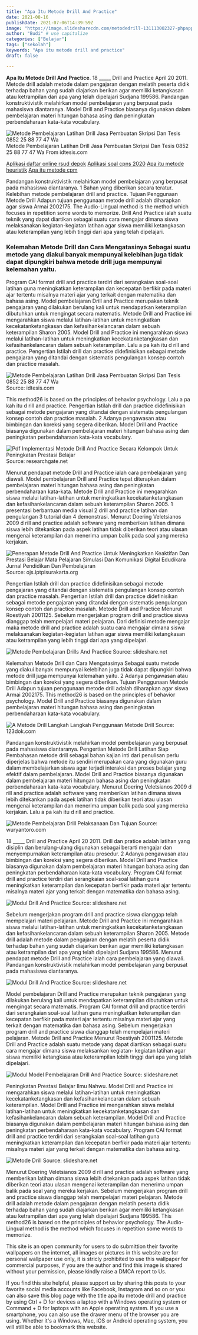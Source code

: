 ```yaml
---
title: "Apa Itu Metode Drill And Practice"
date: 2021-08-16
publishDate: 2021-07-06T14:39:59Z
image: "https://image.slidesharecdn.com/metodedrill-131113002327-phpapp01/95/metode-drill-4-638.jpg?cb=1384302615"
author: "Budi" # use capitalize
categories: ["Belajar"]
tags: ["sekolah"]
keywords: "Apa itu metode drill and practice"
draft: false

---
```

<script type='text/javascript' src='//pl15944992.alternativecpmgate.com/6c/6f/d6/6c6fd630211742b4db132bd23b46b946.js'></script>
<script type='text/javascript' src='//pl15944975.alternativecpmgate.com/86/71/9a/86719ae0c65e9b2f7eb2905a08638c06.js'></script>
**Apa Itu Metode Drill And Practice**. 18 _____ Drill and Practice April 20 2011. Metode drill adalah metode dalam pengajaran dengan melatih peserta didik terhadap bahan yang sudah diajarkan berikan agar memiliki ketangkasan atau ketrampilan dari apa yang telah dipelajari Sudjana 199586. Pandangan konstruktivistik melahirkan model pembelajaran yang berpusat pada mahasiswa diantaranya. Model Drill and Practice biasanya digunakan dalam pembelajaran materi hitungan bahasa asing dan peningkatan perbendaharaan kata-kata vocabulary.

![Metode Pembelajaran Latihan Drill Jasa Pembuatan Skripsi Dan Tesis 0852 25 88 77 47 Wa](https://idtesis.com/wp-content/uploads/drill-1024x576.jpg "Metode Pembelajaran Latihan Drill Jasa Pembuatan Skripsi Dan Tesis 0852 25 88 77 47 Wa")
Metode Pembelajaran Latihan Drill Jasa Pembuatan Skripsi Dan Tesis 0852 25 88 77 47 Wa From idtesis.com

[Aplikasi daftar online rsud depok](/aplikasi-daftar-online-rsud-depok/)
[Aplikasi soal cpns 2020](/aplikasi-soal-cpns-2020/)
[Apa itu metode heuristik](/apa-itu-metode-heuristik/)
[Apa itu metode cpm](/apa-itu-metode-cpm/)

Pandangan konstruktivistik melahirkan model pembelajaran yang berpusat pada mahasiswa diantaranya. 1 Bahan yang diberikan secara teratur. Kelebihan metode pembelajaran drill and practice. Tujuan Penggunaan Metode Drill Adapun tujuan penggunaan metode drill adalah diharapkan agar siswa Armai 2002175. The Audio-Lingual method is the method which focuses in repetition some words to memorize. Drill And Practice ialah suatu teknik yang dapat diartikan sebagai suatu cara mengajar dimana siswa melaksanakan kegiatan-kegiatan latihan agar siswa memiliki ketangkasan atau keterampilan yang lebih tinggi dari apa yang telah dipelajari.

### Kelemahan Metode Drill dan Cara Mengatasinya Sebagai suatu metode yang diakui banyak mempunyai kelebihan juga tidak dapat dipungkiri bahwa metode drill juga mempunyai kelemahan yaitu.

Program CAI format drill and practice terdiri dari serangkaian soal-soal latihan guna meningkatkan keterampilan dan kecepatan berfikir pada materi ajar tertentu misalnya materi ajar yang terkait dengan matematika dan bahasa asing. Model pembelajaran Drill and Practice merupakan teknik pengajaran yang dilakukan berulang kali untuk mendapatkan keterampilan dibutuhkan untuk mengingat secara matematis. Metode Drill and Practice ini mengarahkan siswa melalui latihan-latihan untuk meningkatkan kecekatanketangkasan dan kefasihankelancaran dalam sebuah keterampilan Sharon 2005. Model Drill and Practice ini mengarahkan siswa melalui latihan-latihan untuk meningkatkan kecekatanketangkasan dan kefasihankelancaran dalam sebuah keterampilan. Lalu a pa kah itu d rill and practice. Pengertian Istilah drill dan practice didefinisikan sebagai metode pengajaran yang ditandai dengan sistematis pengulangan konsep contoh dan practice masalah.


![Metode Pembelajaran Latihan Drill Jasa Pembuatan Skripsi Dan Tesis 0852 25 88 77 47 Wa](https://idtesis.com/wp-content/uploads/drill-1024x576.jpg "Metode Pembelajaran Latihan Drill Jasa Pembuatan Skripsi Dan Tesis 0852 25 88 77 47 Wa")
Source: idtesis.com

This method26 is based on the principles of behavior psychology. Lalu a pa kah itu d rill and practice. Pengertian Istilah drill dan practice didefinisikan sebagai metode pengajaran yang ditandai dengan sistematis pengulangan konsep contoh dan practice masalah. 2 Adanya pengawasan atau bimbingan dan koreksi yang segera diberikan. Model Drill and Practice biasanya digunakan dalam pembelajaran materi hitungan bahasa asing dan peningkatan perbendaharaan kata-kata vocabulary.

![Pdf Implementasi Metode Drill And Practice Secara Kelompok Untuk Peningkatan Prestasi Belajar](https://i1.rgstatic.net/publication/318982302_IMPLEMENTASI_METODE_DRILL_AND_PRACTICE_SECARA_KELOMPOK_UNTUK_PENINGKATAN_PRESTASI_BELAJAR/links/598940fe45851560584fea0c/largepreview.png "Pdf Implementasi Metode Drill And Practice Secara Kelompok Untuk Peningkatan Prestasi Belajar")
Source: researchgate.net

Menurut pendapat metode Drill and Practice ialah cara pembelajaran yang diawali. Model pembelajaran Drill and Practice tepat diterapkan dalam pembelajaran materi hitungan bahasa asing dan peningkatan perbendaharaan kata-kata. Metode Drill and Practice ini mengarahkan siswa melalui latihan-latihan untuk meningkatkan kecekatanketangkasan dan kefasihankelancaran dalam sebuah keterampilan Sharon 2005. 1 presentasi berbantuan media visual 2 drill and practice latihan dan pengulangan 3 tutorial dan 4 demonstrasi. Menurut Doering Veletsianos 2009 d rill and practice adalah software yang memberikan latihan dimana siswa lebih ditekankan pada aspek latihan tidak diberikan teori atau ulasan mengenai keterampilan dan menerima umpan balik pada soal yang mereka kerjakan.

![Penerapan Metode Drill And Practice Untuk Meningkatkan Keaktifan Dan Prestasi Belajar Mata Pelajaran Simulasi Dan Komunikasi Digital Edudikara Jurnal Pendidikan Dan Pembelajaran](https://ojs.iptpisurakarta.org/public/journals/1/cover_issue_20_en_US.jpg "Penerapan Metode Drill And Practice Untuk Meningkatkan Keaktifan Dan Prestasi Belajar Mata Pelajaran Simulasi Dan Komunikasi Digital Edudikara Jurnal Pendidikan Dan Pembelajaran")
Source: ojs.iptpisurakarta.org

Pengertian Istilah drill dan practice didefinisikan sebagai metode pengajaran yang ditandai dengan sistematis pengulangan konsep contoh dan practice masalah. Pengertian Istilah drill dan practice didefinisikan sebagai metode pengajaran yang ditandai dengan sistematis pengulangan konsep contoh dan practice masalah. Metode Drill and Practice Menurut Roestiyah 2001125. Sebelum mengerjakan program drill and practice siswa dianggap telah mempelajari materi pelajaran. Dari definisi metode mengajar maka metode drill and practice adalah suatu cara mengajar dimana siswa melaksanakan kegiatan-kegiatan latihan agar siswa memiliki ketangkasan atau ketrampilan yang lebih tinggi dari apa yang dipelajari.

![Metode Pembelajaran Drills And Practice](https://image.slidesharecdn.com/metodepembelajarandrillsandpractice-150511143452-lva1-app6891/95/metode-pembelajaran-drills-and-practice-2-638.jpg?cb=1431355195 "Metode Pembelajaran Drills And Practice")
Source: slideshare.net

Kelemahan Metode Drill dan Cara Mengatasinya Sebagai suatu metode yang diakui banyak mempunyai kelebihan juga tidak dapat dipungkiri bahwa metode drill juga mempunyai kelemahan yaitu. 2 Adanya pengawasan atau bimbingan dan koreksi yang segera diberikan. Tujuan Penggunaan Metode Drill Adapun tujuan penggunaan metode drill adalah diharapkan agar siswa Armai 2002175. This method26 is based on the principles of behavior psychology. Model Drill and Practice biasanya digunakan dalam pembelajaran materi hitungan bahasa asing dan peningkatan perbendaharaan kata-kata vocabulary.

![A Metode Drill Langkah Langkah Penggunaan Metode Drill](https://data03.123doks.com/thumbv2/123dok/003/298/3298949/cover.webp "A Metode Drill Langkah Langkah Penggunaan Metode Drill")
Source: 123dok.com

Pandangan konstruktivistik melahirkan model pembelajaran yang berpusat pada mahasiswa diantaranya. Pengertian Metode Drill Latihan Siap Pembahasan metode drill sebagai bahan kajian inti dari penulisan perlu diperjelas bahwa metode itu sendiri merupakan cara yang digunakan guru dalam membelajarkan siswa agar terjadi interaksi dan proses belajar yang efektif dalam pembelajaran. Model Drill and Practice biasanya digunakan dalam pembelajaran materi hitungan bahasa asing dan peningkatan perbendaharaan kata-kata vocabulary. Menurut Doering Veletsianos 2009 d rill and practice adalah software yang memberikan latihan dimana siswa lebih ditekankan pada aspek latihan tidak diberikan teori atau ulasan mengenai keterampilan dan menerima umpan balik pada soal yang mereka kerjakan. Lalu a pa kah itu d rill and practice.

![Metode Pembelajaran Drill Pelaksanaan Dan Tujuan](https://3.bp.blogspot.com/-l4msL4UjuEk/XFAzqq8ZK5I/AAAAAAAABw8/HckXAIuH0LMJEJJYwtE7VSHEriT4_SeFACLcBGAs/w1200-h630-p-k-no-nu/metode-drill.png "Metode Pembelajaran Drill Pelaksanaan Dan Tujuan")
Source: wuryantoro.com

18 _____ Drill and Practice April 20 2011. Drill dan pratice adalah latihan yang disiplin dan berulang-ulang digunakan sebagai berarti mengajar dan menyempurnakan keterampilan atau prosedur. 2 Adanya pengawasan atau bimbingan dan koreksi yang segera diberikan. Model Drill and Practice biasanya digunakan dalam pembelajaran materi hitungan bahasa asing dan peningkatan perbendaharaan kata-kata vocabulary. Program CAI format drill and practice terdiri dari serangkaian soal-soal latihan guna meningkatkan keterampilan dan kecepatan berfikir pada materi ajar tertentu misalnya materi ajar yang terkait dengan matematika dan bahasa asing.

![Modul Drill And Practice](https://cdn.slidesharecdn.com/ss_thumbnails/modulkelompokbookfold-150604162817-lva1-app6891-thumbnail-4.jpg?cb=1433435434 "Modul Drill And Practice")
Source: slideshare.net

Sebelum mengerjakan program drill and practice siswa dianggap telah mempelajari materi pelajaran. Metode Drill and Practice ini mengarahkan siswa melalui latihan-latihan untuk meningkatkan kecekatanketangkasan dan kefasihankelancaran dalam sebuah keterampilan Sharon 2005. Metode drill adalah metode dalam pengajaran dengan melatih peserta didik terhadap bahan yang sudah diajarkan berikan agar memiliki ketangkasan atau ketrampilan dari apa yang telah dipelajari Sudjana 199586. Menurut pendapat metode Drill and Practice ialah cara pembelajaran yang diawali. Pandangan konstruktivistik melahirkan model pembelajaran yang berpusat pada mahasiswa diantaranya.

![Modul Drill And Practice](https://image.slidesharecdn.com/modulkelompokbookfold-150604162817-lva1-app6891/95/modul-drill-and-practice-28-638.jpg?cb=1433435434 "Modul Drill And Practice")
Source: slideshare.net

Model pembelajaran Drill and Practice merupakan teknik pengajaran yang dilakukan berulang kali untuk mendapatkan keterampilan dibutuhkan untuk mengingat secara matematis. Program CAI format drill and practice terdiri dari serangkaian soal-soal latihan guna meningkatkan keterampilan dan kecepatan berfikir pada materi ajar tertentu misalnya materi ajar yang terkait dengan matematika dan bahasa asing. Sebelum mengerjakan program drill and practice siswa dianggap telah mempelajari materi pelajaran. Metode Drill and Practice Menurut Roestiyah 2001125. Metode Drill and Practice adalah suatu metode yang dapat diartikan sebagai suatu cara mengajar dimana siswa melaksankan kegiatan- kegiatan latihan agar siswa memiliki ketangkasa atau keterampilan lebih tinggi dari apa yang telah dipelajari.

![Modul Model Pembelajaran Drill And Practice](https://cdn.slidesharecdn.com/ss_thumbnails/yginimi-161025094236-thumbnail-4.jpg?cb=1477388594 "Modul Model Pembelajaran Drill And Practice")
Source: slideshare.net

Peningkatan Prestasi Belajar Ilmu Nahwu. Model Drill and Practice ini mengarahkan siswa melalui latihan-latihan untuk meningkatkan kecekatanketangkasan dan kefasihankelancaran dalam sebuah keterampilan. Model Drill and Practice ini mengarahkan siswa melalui latihan-latihan untuk meningkatkan kecekatanketangkasan dan kefasihankelancaran dalam sebuah keterampilan. Model Drill and Practice biasanya digunakan dalam pembelajaran materi hitungan bahasa asing dan peningkatan perbendaharaan kata-kata vocabulary. Program CAI format drill and practice terdiri dari serangkaian soal-soal latihan guna meningkatkan keterampilan dan kecepatan berfikir pada materi ajar tertentu misalnya materi ajar yang terkait dengan matematika dan bahasa asing.

![Metode Drill](https://image.slidesharecdn.com/metodedrill-131113002327-phpapp01/95/metode-drill-4-638.jpg?cb=1384302615 "Metode Drill")
Source: slideshare.net

Menurut Doering Veletsianos 2009 d rill and practice adalah software yang memberikan latihan dimana siswa lebih ditekankan pada aspek latihan tidak diberikan teori atau ulasan mengenai keterampilan dan menerima umpan balik pada soal yang mereka kerjakan. Sebelum mengerjakan program drill and practice siswa dianggap telah mempelajari materi pelajaran. Metode drill adalah metode dalam pengajaran dengan melatih peserta didik terhadap bahan yang sudah diajarkan berikan agar memiliki ketangkasan atau ketrampilan dari apa yang telah dipelajari Sudjana 199586. This method26 is based on the principles of behavior psychology. The Audio-Lingual method is the method which focuses in repetition some words to memorize.

This site is an open community for users to do submittion their favorite wallpapers on the internet, all images or pictures in this website are for personal wallpaper use only, it is stricly prohibited to use this wallpaper for commercial purposes, if you are the author and find this image is shared without your permission, please kindly raise a DMCA report to Us.

If you find this site helpful, please support us by sharing this posts to your favorite social media accounts like Facebook, Instagram and so on or you can also save this blog page with the title apa itu metode drill and practice by using Ctrl + D for devices a laptop with a Windows operating system or Command + D for laptops with an Apple operating system. If you use a smartphone, you can also use the drawer menu of the browser you are using. Whether it's a Windows, Mac, iOS or Android operating system, you will still be able to bookmark this website.
